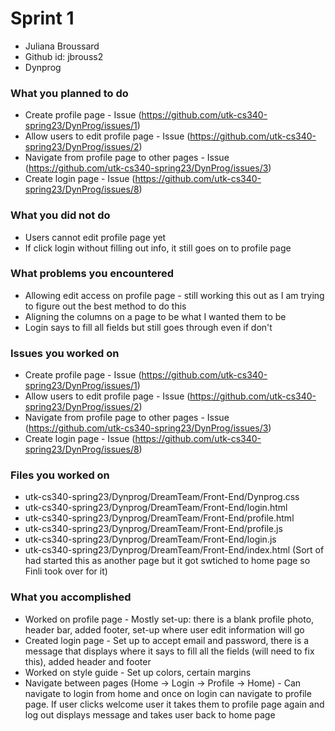 # Sprint 1 
* Juliana Broussard
* Github id: jbrouss2
* Dynprog

### What you planned to do
* Create profile page - Issue (https://github.com/utk-cs340-spring23/DynProg/issues/1)
* Allow users to edit profile page - Issue (https://github.com/utk-cs340-spring23/DynProg/issues/2)
* Navigate from profile page to other pages - Issue (https://github.com/utk-cs340-spring23/DynProg/issues/3)
* Create login page - Issue (https://github.com/utk-cs340-spring23/DynProg/issues/8)

### What you did not do
* Users cannot edit profile page yet
* If click login without filling out info, it still goes on to profile page

### What problems you encountered
* Allowing edit access on profile page - still working this out as I am trying to figure out the best method to do this
* Aligning the columns on a page to be what I wanted them to be 
* Login says to fill all fields but still goes through even if don't

### Issues you worked on
* Create profile page - Issue (https://github.com/utk-cs340-spring23/DynProg/issues/1)
* Allow users to edit profile page - Issue (https://github.com/utk-cs340-spring23/DynProg/issues/2)
* Navigate from profile page to other pages - Issue (https://github.com/utk-cs340-spring23/DynProg/issues/3)
* Create login page - Issue (https://github.com/utk-cs340-spring23/DynProg/issues/8)

### Files you worked on
* utk-cs340-spring23/Dynprog/DreamTeam/Front-End/Dynprog.css
* utk-cs340-spring23/Dynprog/DreamTeam/Front-End/login.html
* utk-cs340-spring23/Dynprog/DreamTeam/Front-End/profile.html
* utk-cs340-spring23/Dynprog/DreamTeam/Front-End/profile.js
* utk-cs340-spring23/Dynprog/DreamTeam/Front-End/login.js
* utk-cs340-spring23/Dynprog/DreamTeam/Front-End/index.html (Sort of had started this as another page but it got swtiched to home page so Finli took over for it)

### What you accomplished
* Worked on profile page - Mostly set-up: there is a blank profile photo, header bar, added footer, set-up where user edit information will go
* Created login page - Set up to accept email and password, there is a message that displays where it says to fill all the fields (will need to fix this), added header and footer
* Worked on style guide - Set up colors, certain margins
* Navigate between pages (Home -> Login -> Profile -> Home) - Can navigate to login from home and once on login can navigate to profile page. If user clicks welcome user it takes them to profile page again and log out displays message and takes user back to home page
